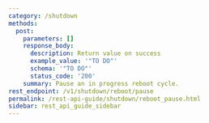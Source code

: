 ```yaml
---
category: /shutdown
methods:
  post:
    parameters: []
    response_body:
      description: Return value on success
      example_value: '"TO DO"'
      schema: '"TO DO"'
      status_code: '200'
    summary: Pause an in progress reboot cycle.
rest_endpoint: /v1/shutdown/reboot/pause
permalink: /rest-api-guide/shutdown/reboot_pause.html
sidebar: rest_api_guide_sidebar
---
```

